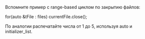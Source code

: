 Вспомните пример с range-based циклом по закрытию файлов:

for(auto &tFile : files)
currentFile.close();

По аналогии распечатайте числа от 1 до 5, используя auto и initializer_list.



